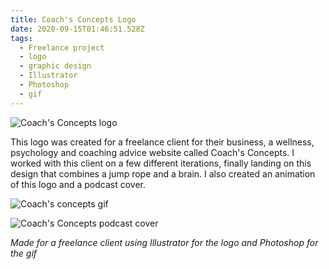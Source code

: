```yaml
---
title: Coach's Concepts Logo
date: 2020-09-15T01:46:51.528Z
tags:
  - Freelance project
  - logo
  - graphic design
  - Illustrator
  - Photoshop
  - gif
---
```

![Coach's Concepts logo](/assets/coachsconcepts-standard-logo.png "Coach's Concepts logo")

This logo was created for a freelance client for their business, a wellness, psychology and coaching advice website called Coach's Concepts. I worked with this client on a few different iterations, finally landing on this design that combines a jump rope and a brain. I also created an animation of this logo and a podcast cover.

![Coach's concepts gif](/assets/gif-loop.gif "Coach's Concepts gif")

![Coach's Concepts podcast cover](/assets/podcast-cover-v1.png "Coach's Concepts podcast cover")

*Made for a freelance client using Illustrator for the logo and Photoshop for the gif*